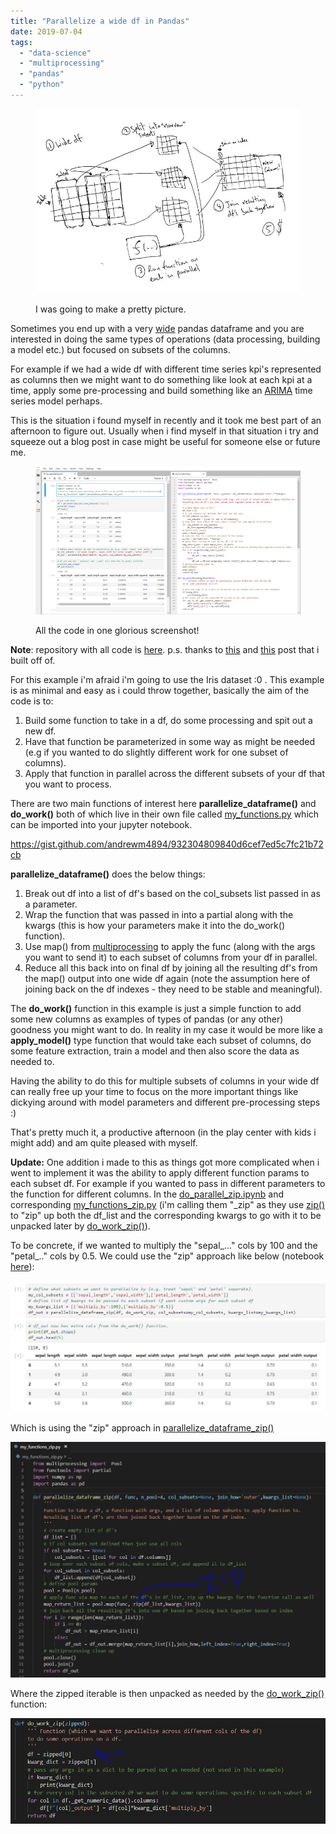 ```yaml
---
title: "Parallelize a wide df in Pandas"
date: 2019-07-04
tags: 
  - "data-science"
  - "multiprocessing"
  - "pandas"
  - "python"
---
```


<figure>

![](images/capture.jpg)

<figcaption>

I was going to make a pretty picture.

</figcaption>

</figure>

Sometimes you end up with a very [wide](https://en.wikipedia.org/wiki/Wide_and_narrow_data#Wide) pandas dataframe and you are interested in doing the same types of operations (data processing, building a model etc.) but focused on subsets of the columns.

For example if we had a wide df with different time series kpi's represented as columns then we might want to do something like look at each kpi at a time, apply some pre-processing and build something like an [ARIMA](https://machinelearningmastery.com/arima-for-time-series-forecasting-with-python/) time series model perhaps.

This is the situation i found myself in recently and it took me best part of an afternoon to figure out. Usually when i find myself in that situation i try and squeeze out a blog post in case might be useful for someone else or future me.

<figure>

![](images/code.png)

<figcaption>

All the code in one glorious screenshot!

</figcaption>

</figure>

**Note**: repository with all code is [here](https://github.com/andrewm4894/parallelize_wide_df). p.s. thanks to [this](https://towardsdatascience.com/make-your-own-super-pandas-using-multiproc-1c04f41944a1) and [this](http://www.racketracer.com/2016/07/06/pandas-in-parallel/) post that i built off of.

For this example i'm afraid i'm going to use the Iris dataset :0 . This example is as minimal and easy as i could throw together, basically the aim of the code is to:

1. Build some function to take in a df, do some processing and spit out a new df.
2. Have that function be parameterized in some way as might be needed (e.g if you wanted to do slightly different work for one subset of columns).
3. Apply that function in parallel across the different subsets of your df that you want to process.

There are two main functions of interest here **parallelize\_dataframe()** and **do\_work()** both of which live in their own file called [my\_functions.py](https://github.com/andrewm4894/parallelize_wide_df/blob/master/my_functions.py) which can be imported into your jupyter notebook.

https://gist.github.com/andrewm4894/932304809840d6cef7ed5c7fc21b72cb

**parallelize\_dataframe()** does the below things:

1. Break out df into a list of df's based on the col\_subsets list passed in as a parameter.
2. Wrap the function that was passed in into a partial along with the kwargs (this is how your parameters make it into the do\_work() function).
3. Use map() from [multiprocessing](https://docs.python.org/3/library/multiprocessing.html) to apply the func (along with the args you want to send it) to each subset of columns from your df in parallel.
4. Reduce all this back into on final df by joining all the resulting df's from the map() output into one wide df again (note the assumption here of joining back on the df indexes - they need to be stable and meaningful).

The **do\_work()** function in this example is just a simple function to add some new columns as examples of types of pandas (or any other) goodness you might want to do. In reality in my case it would be more like a **apply\_model()** type function that would take each subset of columns, do some feature extraction, train a model and then also score the data as needed to.

Having the ability to do this for multiple subsets of columns in your wide df can really free up your time to focus on the more important things like dickying around with model parameters and different pre-processing steps :)

That's pretty much it, a productive afternoon (in the play center with kids i might add) and am quite pleased with myself.

**Update:** One addition i made to this as things got more complicated when i went to implement it was the ability to apply different function params to each subset df. For example if you wanted to pass in different parameters to the function for different columns. In the [do\_parallel\_zip.ipynb](https://github.com/andrewm4894/parallelize_wide_df/blob/master/do_parallel_zip.ipynb) and corresponding [my\_functions\_zip.py](https://github.com/andrewm4894/parallelize_wide_df/blob/master/my_functions_zip.py) (i'm calling them "\_zip" as they use [zip()](https://www.w3schools.com/python/ref_func_zip.asp) to "zip" up both the df\_list and the corresponding kwargs to go with it to be unpacked later by [do\_work\_zip()](https://github.com/andrewm4894/parallelize_wide_df/blob/master/my_functions_zip.py#L34)).

To be concrete, if we wanted to multiply the "sepal\_..." cols by 100 and the "petal\_.." cols by 0.5. We could use the "zip" approach like below (notebook [here](https://github.com/andrewm4894/parallelize_wide_df/blob/master/do_parallel_zip.ipynb)):

![](images/capture-2.jpg)

Which is using the "zip" approach in [parallelize\_dataframe\_zip()](https://github.com/andrewm4894/parallelize_wide_df/blob/master/my_functions_zip.py#L6)

![](images/capture-3.jpg)

Where the zipped iterable is then unpacked as needed by the [do\_work\_zip()](https://github.com/andrewm4894/parallelize_wide_df/blob/master/my_functions_zip.py#L34) function:

![](images/capture-4.jpg)
